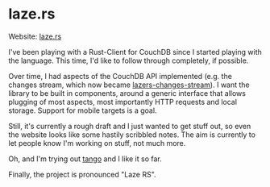 # laze.rs

Website: [laze.rs](http://laze.rs/)

I've been playing with a Rust-Client for CouchDB since I started playing with the language. This time, I'd like to follow through completely, if possible.

Over time, I had aspects of the CouchDB API implemented (e.g. the changes stream, which now became [lazers-changes-stream](https://github.com/skade/lazers/blob/master/lazers-changes-stream/src/changes_stream.md)). I want the library to be built in components, around a generic interface that allows plugging of most aspects, most importantly HTTP requests and local storage. Support for mobile targets is a goal.

Still, it's currently a rough draft and I just wanted to get stuff out, so even the website looks like some hastily scribbled notes. The aim is currently to let people know I'm working on stuff, not much more.

Oh, and I'm trying out [tango](https://github.com/pnkfelix/tango) and I like it so far.

Finally, the project is pronounced "Laze RS".
